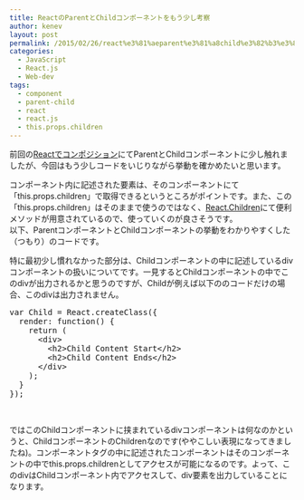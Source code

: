 ```yaml
---
title: ReactのParentとChildコンポーネントをもう少し考察
author: kenev
layout: post
permalink: /2015/02/26/react%e3%81%aeparent%e3%81%a8child%e3%82%b3%e3%83%b3%e3%83%9d%e3%83%bc%e3%83%8d%e3%83%b3%e3%83%88%e3%82%92%e3%82%82%e3%81%86%e5%b0%91%e3%81%97%e8%80%83%e5%af%9f/
categories:
  - JavaScript
  - React.js
  - Web-dev
tags:
  - component
  - parent-child
  - react
  - react.js
  - this.props.children
---
```

前回の[Reactでコンポジション][1]にてParentとChildコンポーネントに少し触れましたが、今回はもう少しコードをいじりながら挙動を確かめたいと思います。

コンポーネント内に記述された要素は、そのコンポーネントにて「this.props.children」で取得できるというところがポイントです。また、この「this.props.children」はそのままで使うのではなく、[React.Children][2]にて便利メソッドが用意されているので、使っていくのが良さそうです。  
以下、ParentコンポーネントとChildコンポーネントの挙動をわかりやすくした（つもり）のコードです。

特に最初少し慣れなかった部分は、Childコンポーネントの中に記述しているdivコンポーネントの扱いについてです。一見するとChildコンポーネントの中でこのdivが出力されるかと思うのですが、Childが例えば以下ののコードだけの場合、このdivは出力されません。

<pre class="lang:js decode:true ">var Child = React.createClass({
  render: function() {
    return (
      &lt;div&gt;
        &lt;h2&gt;Child Content Start&lt;/h2&gt;
        &lt;h2&gt;Child Content Ends&lt;/h2&gt;
      &lt;/div&gt;
    );
  }
});</pre>

&nbsp;

ではこのChildコンポーネントに挟まれているdivコンポーネントは何なのかというと、ChildコンポーネントのChildrenなのです(ややこしい表現になってきましたね)。コンポーネントタグの中に記述されたコンポーネントはそのコンポーネントの中でthis.props.childrenとしてアクセスが可能になるのです。よって、このdivはChildコンポーネント内でアクセスして、div要素を出力していることになります。

 [1]: http://kenev.net/ja/2015/02/24/react%e3%81%a7%e3%82%b3%e3%83%b3%e3%83%9d%e3%82%b8%e3%82%b7%e3%83%a7%e3%83%b3/
 [2]: http://facebook.github.io/react/docs/top-level-api.html#react.children